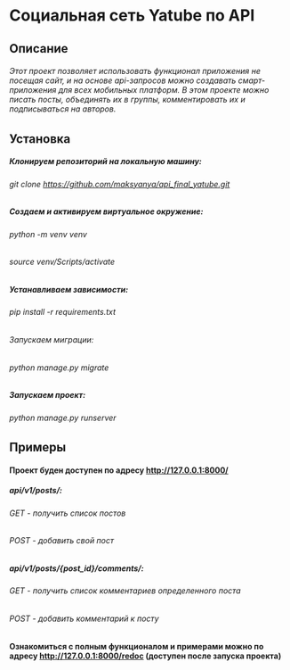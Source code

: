# Социальная сеть Yatube по API
## Описание
###### Этот проект позволяет использовать функционал приложения не посещая сайт, и на основе api-запросов можно создавать смарт-приложения для всех мобильных платформ. В этом проекте можно писать посты, объединять их в группы, комментировать их и подписываться на авторов.
## Установка
##### Клонируем репозиторий на локальную машину:
###### git clone https://github.com/maksyanya/api_final_yatube.git
##### Создаем и активируем виртуальное окружение:
###### python -m venv venv
###### source venv/Scripts/activate
##### Устанавливаем зависимости:
###### pip install -r requirements.txt
###### Запускаем миграции:
###### python manage.py migrate
##### Запускаем проект:
###### python manage.py runserver
## Примеры
#### Проект буден доступен по адресу http://127.0.0.1:8000/
##### api/v1/posts/:
###### *GET - получить список постов* 
###### *POST - добавить свой пост*
##### api/v1/posts/{post_id}/comments/:
###### *GET - получить список комментариев определенного поста*
###### *POST - добавить комментарий к посту*
#### Ознакомиться с полным функционалом и примерами можно по адресу http://127.0.0.1:8000/redoc (доступен после запуска проекта)

